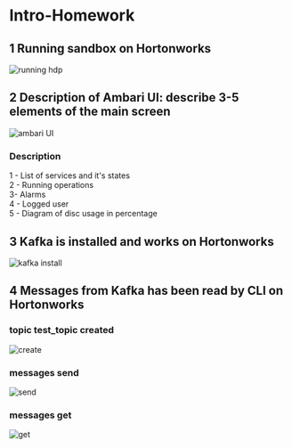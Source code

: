 # Intro-Homework

## 1 Running sandbox on Hortonworks
![running hdp](https://lh3.googleusercontent.com/fAgQBpoubUAIZe6-UZ7HzomhR2bM8ApjtnnaSAF4EWzizVJa9H0RfFRpSFCOO_H5X7VXewpdhp0BWweBUa14nRBVg1nq2IRJK9oyGtBTflPU0CSyuWEZomGCK6btPQt2dBehJHIq_rvlq7Ma7Ts_3NXWsAqxdzaHhJwyAQTJdP3XoryqhbPSj2A31L-LGb17qI056j7mZVb0ryKD3dbaVDoULbWMu4O3E0y9LVhrImlks2Tja8l291Mcav_DCXMi0DkWLZr8HblmiNYqp3GqeYm6TmvP6y2qiB892lPfC-WiTtGX9wMvBKlJlqpdOmxVBbYHKUpX_vJ6ImxwW4GNbyoE_GhqfXDp7H1U7udAHTMvPR0B-q66bMSqR2C-Rf6__pvCwbRgg5jCyKhhsqfckl-KdNI1yk1ozZwt7QQ0bwsKvBrxz50u_1iW0NyuiyYvz8Xsc1dwj8oFf3551yhgOKS_AH4cn5m40kIstGtJX5y5jEnnbTO74SLOsXAjRDjrCyTqjuOtDdGAgoMS5trTC7X0ynl8nEuZOAR0Kqg0uQMcVx79XNVkmkzJc8HwV9QVeP6ql0bkJX9Wjw5XrZKvulv1jNwmRkd2q1vc5vYqtWfgfSdAzsZZ0H3LT3fYo7AOhuSYkasgImMy8zE4syXODPtmDAGTlEKP0PE4s7Hb5C9cmvJz0dM3UkMUD7q0cfgDsixkdj2mzE7CqGTOCFVBkk6z=w1003-h723-no?authuser=0)
## 2 Description of Ambari UI: describe 3-5 elements of the main screen
![ambari UI](https://lh3.googleusercontent.com/x8n6Jl_mmmbOpMzerNRWvwY60kR8USVVlDK42e05OwIuALh3sX8JwEl5FcSj-wADaqyNbDbU5upw5CDPihtP1HCLh0SCKdOc2Veyjy4GnYhACsLJN9XcuqH3XYkik6IB5D0H8Xt_Ske47alYu7vKy-2zOzaFvgQlZ6PnRSsd292LVxL6U4xRMQ9KNR48_sPB480fnKfSmZtsASCmScN9qS-dlyUpD5CbiaWKnlKljRdYboGQ4k9r70BKISW5WxRPB_TuXAF_aSJ74JJnU8L1fGp_fjgF5bz7nnV8bNw2TaCm8dV3fA9lptaChxmXi0Kg72d9SoTmWUSOGYTh0S0mvCKo9RUPeCev6BYFC6duWbIDkob7zSBauLkFl6Ns4r3EIjZt5oBoF4RFNOX0UvepVlFB_mqgTWk6CFptiEqltLMR9hL1ruiN_PalwTBBe4VFXswYwNuTtazCAjY-GU7jWH15oHsmc7LRbiKyVzNPFuIs8gcRuiREtNJvzWqy2PCHIsfL-n7tFVvU3YwD9Wej768uCnWp3KfyCzjeA54XooXnSRJXgWjFr78klf7MvbP7NjHqkW7nDKDM9HG-3iilk7bUSWqIdw1nGA8FBwe67abXS8wpkkiSw8SWpOcr5qzqCTGN8cjcbtonTjjtUTH266qYKi80rb1QrtI6uyxmwTEPPkXUObiebY62iJ6CgH5eE-qaiAJ3LfArPTrR0AfHNNAU=w1733-h937-no?authuser=0)
### Description
1 - List of services and it's states  
2 - Running operations  
3- Alarms  
4 - Logged user    
5 - Diagram of disc usage in percentage  

## 3 Kafka is installed and works on Hortonworks
![kafka install](https://lh3.googleusercontent.com/_hlakC-oa8RgTtuz9CmBcWpR8gSYVXpiZAWfbVeSWo1O8Ww3J8rFaW5aVcyfqbmSFsU7IqmLgHtuG6OSShCaqqAYYfe9gQWac773ss6tYb0M04GvOu1Xb3OSZJbfWSGVC3hRCBDkd-thSEu9x_jCRu8uq2Z6SfD9C2pGy3WBEbHC2mnMAFohahRxjZuCigVbct1noIpLvWbG8Mfx-Djh9hGJ8Xc2MI50zct96kgy4ZiUI7bWA79gBiUASzaZHSmNZKqxrcwfBTwom3dRMyW7CCcbTQYmJdnOU_Nb3gFtPaovwwZ6xt0acSx13PU3geaulBnx1NOrg6PGqdBHR161X-lE825Gd9HiPkMC_Zp5gu4pxN-O82kpgY0ahpjL9QVv1imsIUvf1MmasOT8TT3jwgUqnqE43T0KsfuvDSN8-tLOVDNPwC5bsLRJJboEkrqWVazJmKgXTiVRBEq84aCetfjzK4MwPoR9g-8LXdD61Arhl4nOhjLf77o61id0cvwhBvU4whyYsxr-HD_UvmqpUh96Z_66QNMIt7zr8BvdrwOYovWSfCcjuMiJTWuJwJE9pPVueuRHUoBWOjMiLXavUAXMH0bwHyq9atxIZGGxf3IyD2WX6jFuvnWJLNL3msPNCXPMRD20sqBjzzjDMNAgVALVCvq9-6mZdOiOuj3IE8vUx2NoEwZtj2OK1rHn_FCQKtbNa74jKusQe-MDGWZVFp37=w1657-h572-no?authuser=0)
## 4 Messages from Kafka has been read by CLI on Hortonworks
### topic test_topic created
![create](https://lh3.googleusercontent.com/dnbFT-V_6vZcSeCE9vDWpMuBVqm11NehM9MQkY_9oYYFOyXAEl0iiCXZR0iBe2PBlXUk00V-szYhQRDb6DpF0W1B5NkXesa27aUAYN_75PC4esSUG3j1pvsD-PF24JYtVXptBHpW1Cz64ADqnG_wxtjced_Ip-NEQAMDtDJMSLSYXckmjBSiZCS0UkgRqA3l_kh5RAyvBZWhRIadrKIoUPDHwMQGw_q2DkqTRO02VDPO9bGS4Qoj4_TrY0UuqWgZwUllSdiKTsiM1RSgZ0iKcT96d8fCbz49EOXPbUitICgtWquLQQIybn7OKa7Ce7Xy2tQaDLMPK1auGfYDu9aMMMAAHKe7YUW6YS-kUzduNPi152yvJ9z-E0xfAclIQrZttt3xJmfv25QPnAt3d41vUZ3qnwe5Tzto3hAXkxgDO96g5Ro9Ge8G05YdklvDRmGmIgfPsSCbOsImLjxD-e7gcrgAMTauswTuW_bJx6ir__qsKx8ufJz7ftHnCBKqQzSVDOse7m5unwt2gQDTO0uv7S7O0XQQ9EHljX-E_BJWMdVMCsJNcRCA3Td-zipee0-DH9GLhPfwblD70zU16TF3-g6dLASHDn6ahuIfgr4mSHmxtlPQNjdR8jkacFh7cVeoVArylU30jMIZkoKzowmw0myqPad8nhonfdsBVr2mIBroEwX19AZgl-P9pC7Oy4_UOUnuN4eWUNuIItNRUI1VCbOB=w1114-h623-no?authuser=0)
### messages send
![send](https://lh3.googleusercontent.com/JnOdgwP1HxovosXUyQ2eGDS4Ww4b2YdJhELrJ1n8_eALowJPcX1L7bZveURj3eedp4IE1DBJM7iCViI8GEtKiv7MOa5zRiXvWMr5cDyZgePt39TJWNGFbVIrS8BL_7HIGbEuukfDpw38WLXJT191ywZbpKXSzZGv7sHhDQt1Q_hUrdtw8n8HLo0LQ0fC0W0ecRN2ogWO8n1DJohu8uCQcKykxNSdEv1zaZf7wGYmi6Bea3lc82Zga96FiZXfRwqoOVSBteKu12Qz3MdJ7x47tG9OavLh1kFIaXhibxJbtMv8OTrbgxpCJSyEVrbhxLJFqbYdRDKpG-X91SD6KiuczpC-8vEcbAspuWtm-ZMRVmeXNb38xDKZExDLYBLA_oUKSyOJ61B1u8a4oAAz4Gj9G526m-jUE8HdUVrgmuifQRnWckWQgikHtJe6vSE7vQNqtJdIWYABXXBsMrgZh-DYf222FR6Sc-Y4PdIeyglfeaKEMXqmHUD1gqkGDllLjnp5-Ibi4FQisP9wSdb4biV5zdz4iFKKMvHP4qKfQsATFXpdcRlfsRJFGLa9KDFouc36EnZIUnUkYvF7ZAu1AamFnG9JUHJe6Rgahn05-eA6L7dHQrP-HBH6UQXkcEXG_4ULOjBSVDbhvUr2Fx9hAW8q5XNyEnz_4kvtWG7eibgXPd90aBI4I1VQXKWVkIw-T1_YwDcvVtVFZMUSRbzNhP5ujKxP=w1112-h628-no?authuser=0)
### messages get
![get](https://lh3.googleusercontent.com/BihQ4JJbz6ZSC7rtxYFv05HDVD2K8bB-uRKkmYnA7GdPHtgyxxo3FRp0-lw0vJhbh79dAZgOvS7hKtPMeec4YMP_dPL4V_gCDg5uLX9RWl4Uj9vwMOS1Qr3q1Fk78XY4F2TLSLsWvPFXrC6bz-gC-96bpSaZsZODApiM5FMilRj__XD6ukoYvvNRmAkpfpn30cU4aHp5T7Zq9LWDGS08_dNjgkc4cq_BJP9H7qT7VGN91e2efZNxNAcZoj1lI4CoJk7_Fm-GvhU3cPHJ39hvHSTuDBe0ALVCbAArMHNHUwDvN-0B650iHS-PS7DmDQt9mLBuKMFe-3DP1atidPwLV_MSLN25Yk0vTeyqRKM_f4stSNkw5zkjtAndl05QzNppAyJU3MdAAC4-zY7BZbUn7h_aH51JZtcNFRMForXkh0syBG06TLFId66oq7MsoevZc11Wva92O8e81Fahl4naitJwFuXrsbgtTAfQlpVZKvWhlLjBKhCgsF3rgyf3CAl0NnBN-r8USnpNRny3fPc5cFKGiVHpDT5HGk-mHGnLHmTMF1WBTVB7HJxD9RYnVWx39AHNWLPd7mO4dSLvXVcK2IBNUkM7ZKrLgFDIins18j6qcdr105d-NELl_GKReC_MuFn3w16JAY_ZkestlzYNTGae0ZuaWl6dCeLi_OJtVv1nwytwXjA18t3PDlz5F-z3ng2JdR8DMyEhJJt10FAE35Kz=w1112-h627-no?authuser=0)
